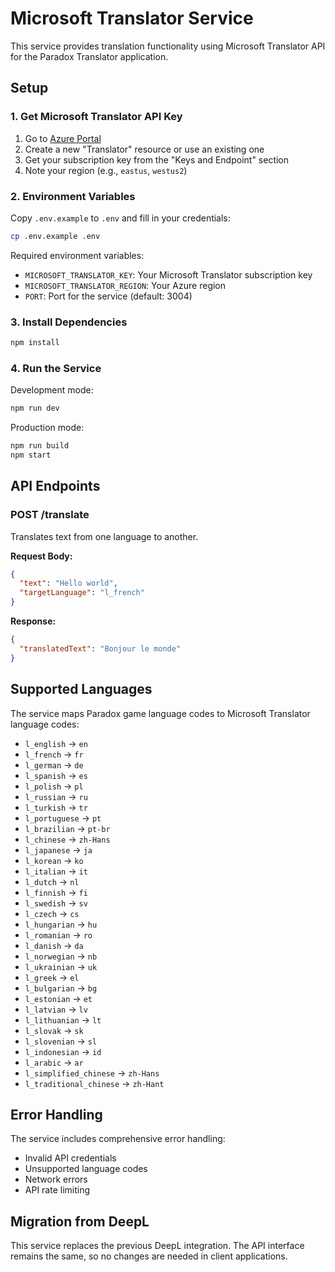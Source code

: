 # Microsoft Translator Service

This service provides translation functionality using Microsoft Translator API for the Paradox Translator application.

## Setup

### 1. Get Microsoft Translator API Key

1. Go to [Azure Portal](https://portal.azure.com/)
2. Create a new "Translator" resource or use an existing one
3. Get your subscription key from the "Keys and Endpoint" section
4. Note your region (e.g., `eastus`, `westus2`)

### 2. Environment Variables

Copy `.env.example` to `.env` and fill in your credentials:

```bash
cp .env.example .env
```

Required environment variables:
- `MICROSOFT_TRANSLATOR_KEY`: Your Microsoft Translator subscription key
- `MICROSOFT_TRANSLATOR_REGION`: Your Azure region
- `PORT`: Port for the service (default: 3004)

### 3. Install Dependencies

```bash
npm install
```

### 4. Run the Service

Development mode:
```bash
npm run dev
```

Production mode:
```bash
npm run build
npm start
```

## API Endpoints

### POST /translate

Translates text from one language to another.

**Request Body:**
```json
{
  "text": "Hello world",
  "targetLanguage": "l_french"
}
```

**Response:**
```json
{
  "translatedText": "Bonjour le monde"
}
```

## Supported Languages

The service maps Paradox game language codes to Microsoft Translator language codes:

- `l_english` → `en`
- `l_french` → `fr`
- `l_german` → `de`
- `l_spanish` → `es`
- `l_polish` → `pl`
- `l_russian` → `ru`
- `l_turkish` → `tr`
- `l_portuguese` → `pt`
- `l_brazilian` → `pt-br`
- `l_chinese` → `zh-Hans`
- `l_japanese` → `ja`
- `l_korean` → `ko`
- `l_italian` → `it`
- `l_dutch` → `nl`
- `l_finnish` → `fi`
- `l_swedish` → `sv`
- `l_czech` → `cs`
- `l_hungarian` → `hu`
- `l_romanian` → `ro`
- `l_danish` → `da`
- `l_norwegian` → `nb`
- `l_ukrainian` → `uk`
- `l_greek` → `el`
- `l_bulgarian` → `bg`
- `l_estonian` → `et`
- `l_latvian` → `lv`
- `l_lithuanian` → `lt`
- `l_slovak` → `sk`
- `l_slovenian` → `sl`
- `l_indonesian` → `id`
- `l_arabic` → `ar`
- `l_simplified_chinese` → `zh-Hans`
- `l_traditional_chinese` → `zh-Hant`

## Error Handling

The service includes comprehensive error handling:
- Invalid API credentials
- Unsupported language codes
- Network errors
- API rate limiting

## Migration from DeepL

This service replaces the previous DeepL integration. The API interface remains the same, so no changes are needed in client applications.
